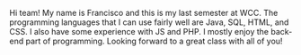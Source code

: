 Hi team! My name is Francisco and this is my last semester at WCC. The programming languages that I can use fairly well are Java, SQL, HTML, and CSS. I also have some experience with JS and PHP. I mostly enjoy the back-end part of programming. Looking forward to a great class with all of you!